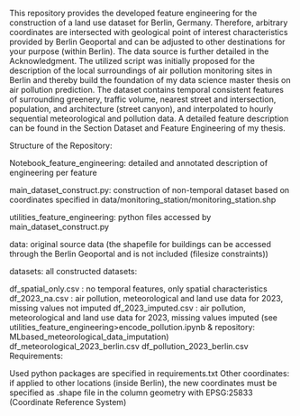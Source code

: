This repository provides the developed feature engineering for the construction of a land use dataset for Berlin, Germany. Therefore, arbitrary coordinates are intersected with geological point of interest characteristics provided by Berlin Geoportal and can be adjusted to other destinations for your purpose (within Berlin). The data source is further detailed in the Acknowledgment. The utilized script was initially proposed for the description of the local surroundings of air pollution monitoring sites in Berlin and thereby build the foundation of my data science master thesis on air pollution prediction. The dataset contains temporal consistent features of surrounding greenery, traffic volume, nearest street and intersection, population, and architecture (street canyon), and interpolated to hourly sequential meteorological and pollution data. A detailed feature description can be found in the Section Dataset and Feature Engineering of my thesis.

Structure of the Repository:

Notebook_feature_engineering: detailed and annotated description of engineering per feature

main_dataset_construct.py: construction of non-temporal dataset based on coordinates specified in data/monitoring_station/monitoring_station.shp

utilities_feature_engineering: python files accessed by main_dataset_construct.py

data: original source data (the shapefile for buildings can be accessed through the Berlin Geoportal and is not included (filesize constraints))

datasets: all constructed datasets:

df_spatial_only.csv : no temporal features, only spatial characteristics
df_2023_na.csv : air pollution, meteorological and land use data for 2023, missing values not imputed
df_2023_imputed.csv : air pollution, meteorological and land use data for 2023, missing values imputed (see utilities_feature_engineering>encode_pollution.ipynb & repository: MLbased_meteorological_data_imputation)
df_meteorological_2023_berlin.csv
df_pollution_2023_berlin.csv
Requirements:

Used python packages are specified in requirements.txt
Other coordinates: if applied to other locations (inside Berlin), the new coordinates must be specified as .shape file in the column geometry with EPSG:25833 (Coordinate Reference System)
